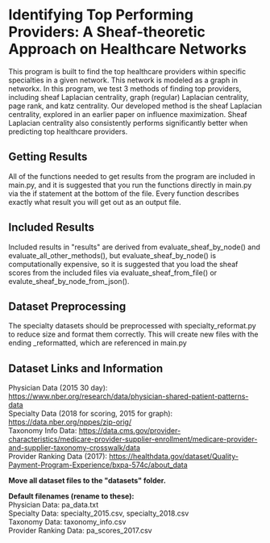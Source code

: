 # Identifying Top Performing  Providers: A Sheaf-theoretic Approach on Healthcare Networks

This program is built to find the top healthcare providers within specific specialties in a given network. 
This network is modeled as a graph in networkx. In this program, we test 3 methods of finding top providers, 
including sheaf Laplacian centrality, graph (regular) Laplacian centrality, page rank, and katz centrality. 
Our developed method is the sheaf Laplacian centrality, explored in an earlier paper on influence maximization.
Sheaf Laplacian centrality also consistently performs significantly better when predicting top healthcare providers.

## Getting Results
All of the functions needed to get results from the program are included in main.py, and it is suggested that you run
the functions directly in main.py via the if statement at the bottom of the file. Every function describes exactly what
result you will get out as an output file. 

## Included Results
Included results in "results" are derived from evaluate_sheaf_by_node() and evaluate_all_other_methods(), but 
evaluate_sheaf_by_node() is computationally expensive, so it is suggested that you load the sheaf scores from 
the included files via evaluate_sheaf_from_file() or evalute_sheaf_by_node_from_json().

## Dataset Preprocessing
The specialty datasets should be preprocessed with specialty_reformat.py to reduce size and format them correctly.
This will create new files with the ending _reformatted, which are referenced in main.py

## Dataset Links and Information
Physician Data (2015 30 day): https://www.nber.org/research/data/physician-shared-patient-patterns-data <br/>
Specialty Data (2018 for scoring, 2015 for graph): https://data.nber.org/nppes/zip-orig/ <br/>
Taxonomy Info Data: https://data.cms.gov/provider-characteristics/medicare-provider-supplier-enrollment/medicare-provider-and-supplier-taxonomy-crosswalk/data <br />
Provider Ranking Data (2017): https://healthdata.gov/dataset/Quality-Payment-Program-Experience/bxpa-574c/about_data <br/>

**Move all dataset files to the "datasets" folder.**

**Default filenames (rename to these):** <br/>
Physician Data: pa_data.txt <br/>
Specialty Data: specialty_2015.csv, specialty_2018.csv <br/>
Taxonomy Data: taxonomy_info.csv <br/>
Provider Ranking Data: pa_scores_2017.csv <br/>